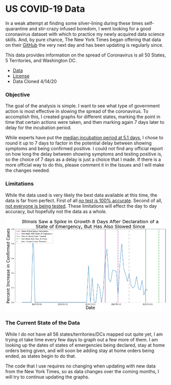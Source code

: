 # US COVID-19 Data

In a weak attempt at finding some silver-lining during these times self-quarantine and stir-crazy infused boredom, I went looking for a good coronavirus dataset with which to practice my newly acquired data science skills. And, by pure chance, The New York Times began offering that data on their [GitHub](https://github.com/nytimes/covid-19-data) the very next day and has been updating is regularly since.

This data provides information on the spread of Coronavirus is all 50 States, 5 Territories, and Washington DC.

- [Data](https://github.com/nytimes/covid-19-data)
- [License](https://github.com/nytimes/covid-19-data/blob/master/LICENSE)
- Data Cloned 4/14/20

### Objective

The goal of the analysis is simple. I want to see what type of government action is most effective in slowing the spread of the coronavirus. To accomplish this, I created graphs for different states, marking the point in time that certain actions were taken, and then marking again 7 days later to delay for the incubation period.

While experts have put the [median incubation period at 5.1 days](https://annals.org/aim/fullarticle/2762808/incubation-period-coronavirus-disease-2019-covid-19-from-publicly-reported), I chose to round it up to 7 days to factor in the potential delay between showing symptoms and being confirmed positive. I could not find any official report on how long the delay between showing symptoms and testing positive is, so the choice of 7 days as a delay is just a choice that I made. If there is a more official way to do this, please comment it in the Issues and I will make the changes needed.

### Limitations

While the data used is very likely the best data available at this time, the data is far from perfect. First of all [no test is 100% accurate](https://www.livescience.com/covid19-coronavirus-tests-false-negatives.html). Second of all, [not everyone is being tested](https://www.theguardian.com/world/2020/mar/18/coronavirus-testing-us-q-and-a-availability-shortage). These limitations will effect the day to day accuracy, but hopefully not the data as a whole.

<img src='Images/Illinois-2020-04-01.png'>

### The Current State of the Data

While I do not have all 56 states/territories/DCs mapped out quite yet, I am trying ot take time every few days to graph out a few more of them. I am looking up the dates of states of emergencies being declared, stay at home orders being given, and will soon be adding stay at home orders being ended, as states begin to do that.

The code that I use requires no changing when updating with new data from the New York Times, so as data changes over the coming months, I will try to continue updating the graphs.